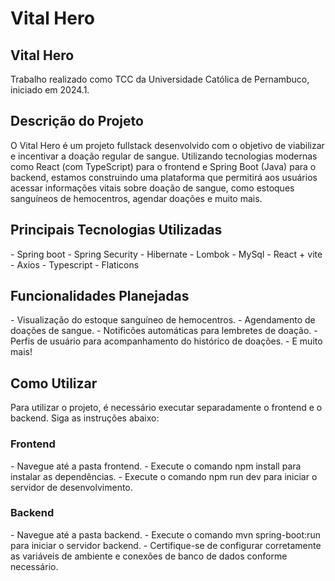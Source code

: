 # Vital Hero

<h2>Vital Hero</h2>
Trabalho realizado como TCC da Universidade Católica de Pernambuco, iniciado em 2024.1.

<h2>Descrição do Projeto</h2>
O Vital Hero é um projeto fullstack desenvolvido com o objetivo de viabilizar e incentivar a doação regular de sangue. Utilizando tecnologias modernas como React (com TypeScript) para o frontend e Spring Boot (Java) para o backend, estamos construindo uma plataforma que permitirá aos usuários acessar informações vitais sobre doação de sangue, como estoques sanguíneos de hemocentros, agendar doações e muito mais.

<h2>Principais Tecnologias Utilizadas</h2>
-  Spring boot
- Spring Security
- Hibernate
- Lombok
- MySql
- React + vite
- Axios
- Typescript
- Flaticons

<h2>Funcionalidades Planejadas</h2>
- Visualização do estoque sanguíneo de hemocentros.
- Agendamento de doações de sangue.
- Notificões automáticas para lembretes de doação.
- Perfis de usuário para acompanhamento do histórico de doações.
- E muito mais!

<h2>Como Utilizar</h2>
Para utilizar o projeto, é necessário executar separadamente o frontend e o backend. Siga as instruções abaixo:

<h3>Frontend</h3>
- Navegue até a pasta frontend.
- Execute o comando npm install para instalar as dependências.
- Execute o comando npm run dev para iniciar o servidor de desenvolvimento.

<h3>Backend</h3>
- Navegue até a pasta backend.
- Execute o comando mvn spring-boot:run para iniciar o servidor backend.
- Certifique-se de configurar corretamente as variáveis de ambiente e conexões de banco de dados conforme necessário.
